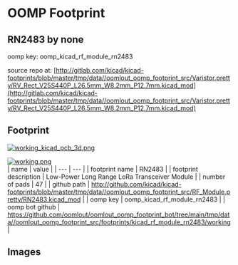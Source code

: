 # OOMP Footprint  
## RN2483  by none  
  
oomp key: oomp_kicad_rf_module_rn2483  
  
source repo at: [http://gitlab.com/kicad/kicad-footprints/blob/master/tmp/data//oomlout_oomp_footprint_src/Varistor.pretty/RV_Rect_V25S440P_L26.5mm_W8.2mm_P12.7mm.kicad_mod](http://gitlab.com/kicad/kicad-footprints/blob/master/tmp/data//oomlout_oomp_footprint_src/Varistor.pretty/RV_Rect_V25S440P_L26.5mm_W8.2mm_P12.7mm.kicad_mod)  
## Footprint  
  
[![working_kicad_pcb_3d.png](working_kicad_pcb_3d_600.png)](working_kicad_pcb_3d.png)  
  
[![working.png](working_600.png)](working.png)  
| name | value | 
| --- | --- | 
| footprint name | RN2483 | 
| footprint description | Low-Power Long Range LoRa Transceiver Module | 
| number of pads | 47 | 
| github path | http://github.com/kicad/kicad-footprints/blob/master/tmp/data//oomlout_oomp_footprint_src/RF_Module.pretty/RN2483.kicad_mod | 
| oomp key | oomp_kicad_rf_module_rn2483 | 
| oomp bot github | https://github.com/oomlout/oomlout_oomp_footprint_bot/tree/main/tmp/data//oomlout_oomp_footprint_src/footprints/kicad_rf_module_rn2483/working | 
## Images  
